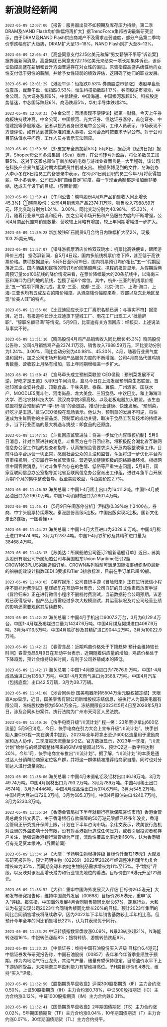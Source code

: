 # 新浪财经新闻
`2023-05-09 12:07:00` 【报告：服务器出货不如预期及库存压力持续，第二季DRAM及NAND Flash均价跌幅将再扩大】据TrendForce集邦咨询最新研究显示，由于DRAM及NAND Flash供应商减产不及需求走弱速度，部分产品第二季均价季跌幅有扩大趋势，DRAM扩大至13~18%，NAND Flash则扩大至8~13%。

`2023-05-09 12:05:47` 【高盛同意支付2.15亿美元和解“男女薪酬不平等”诉讼案】据界面新闻消息，高盛集团已同意支付2.15亿美元来结束一项长期集体诉讼，该诉讼指控高盛在薪酬和晋升方面普遍存在对女性的偏见。原告指控高盛系统性地向女性支付低于男性的薪酬，并给予女性较弱的绩效评估，这阻碍了她们的职业发展。

`2023-05-09 12:01:29` 【港股午评：恒指跌0.53% 券商股逆市领涨】 港股早盘低位震荡，截至午盘，恒指跌0.53%，恒生科技指数跌1.17%。券商股逆市领涨，中金公司、光大证券涨超9%，中信建投、中国海通、中国银河涨超6%。科技股走势低迷，中芯国际跌超6%，商汤跌超5%，华虹半导体跌超3%。

`2023-05-09 12:00:33` 【中金公司：市场表现不便评论】据第一财经，今天上午券商板块持续冲高，中金公司、中国银河、光大证券、信达证券涨停，首创证券、中信建投等多股跟涨。记者以投资者身份致电中金公司，工作人员表示，市场表现不方便评论，如有达到披露标准的重大事项，公司会及时按要求予以公布。对于公司目前估值水平问题，工作人员亦表示无法回应。

`2023-05-09 11:59:56` 【虾皮宣布全员加薪5%】5月8日，据台湾《经济日报》报道，Shopee母公司冬海集团（Sea）表示，在公司转亏为盈后，将让多数员工加薪5%。这对于这家总部位于新加坡的电商与游戏业者而言是一大里程碑，该公司在科技产业景气低迷时期大幅裁员并削减支出。 根据彭博见到的文件，冬海创办人李小冬在8日给员工的备忘录中表示，在3月31日前到职的员工今年7月将获得加薪。李小冬表示，公司已达到“自给自足”程度，每一季现金余额都是增加而非萎缩，达成去年设下的目标。（界面新闻）

`2023-05-09 11:59:41` 【午间公告：晓鸣股份4月鸡产品销售收入同比增长45.3%】①晓鸣股份：公司4月销售鸡产品2374.11万羽，销售收入7988.59万元，环比变动分别为1.24%、3.00%，同比变动分别为40.98%、45.30%。4月，随着行业景气度温和回升，加之公司市场开拓和产品服务力度的不断增强，公司4月商品代雏鸡销售数量、营收较上月略有增加，较上年同期增幅进一步扩大。

`2023-05-09 11:59:28` 新加坡铁矿石期货6月合约日内跌幅扩大至2%，现报103.25美元/吨。

`2023-05-09 11:57:07` 【错峰游机票酒店价格双双跳水：机票比高铁便宜，跟团游降价三成】 据澎湃新闻，自5月4日起，国内多航线机票价格下降，甚至低于高铁票价格。携程数据显示，5月5日至5月19日，国内机票预订均价相比“五一”假期回落近三成，国内酒店和民宿的预订均价回落超两成。携程的报告显示，从假期后两周预订量top100航线的降价情况来看，在票价降幅最大的20条航线中，以海南三亚和海口为目的地的航线，包揽了前6个席位。其中，杭州-三亚的航线票价相比“五一”假期下降近六成，北京-三亚、成都-三亚、北京-海口、上海-海口、上海-三亚也均有五成左右的降价幅度。从酒店降价幅度来看，西部以及东北地区呈现“价美人旺”的特点。

`2023-05-09 11:55:06` 【比亚迪回应长沙工厂离职名额已满：与事实不符】据澎湃，近日，有报道称长沙比亚迪旗下望城工厂、雨花工厂出现工人“批量辞职”、“辞职名额已满”等情况。5月9日，比亚迪有关方面回应：经核实，上述说法与事实不符。

`2023-05-09 11:51:10` 【晓鸣股份4月鸡产品销售收入同比增长45.3%】晓鸣股份公告称，公司4月销售鸡产品2374.11万羽，销售收入7988.59万元，环比变动分别为1.24%、3.00%，同比变动分别为40.98%、45.30%。4月，随着行业景气度温和回升，加之公司市场开拓和产品服务力度的不断增强，公司4月商品代雏鸡销售数量、营收较上月略有增加，较上年同期增幅进一步扩大。

`2023-05-09 11:50:43` 【盒马牵头成立预制菜联盟 CEO侯毅：预制菜发展不可逆，好吃才是王道】5月9日午间消息，盒马今日在上海发起预制菜生态联盟。首批13家企业安井食品、顶甄食品、千味央厨、泰森、翼倍、广州酒家、国联水产、MOODLES魔斗仕、河南尚品、龙大美食、三阳食品、中饮巴比，和上海海洋大学、西北农林科技大学、武汉商学院3家高校，以及老板电器加入联盟。该生态联盟将整合预制菜“产-学-研-销”的全链路，推动行业健康、快速发展。“预制菜，好吃才是王道。”盒马CEO侯毅在现场表示。他认为，预制菜的发展不可逆，将快速成为生鲜购物的主要品类。预制菜的成功关键，取决于食品工艺及技术的持续进步，当下行业面临的最大机遇与挑战：即食品的还原度。

`2023-05-09 11:47:53` 【斗鱼回应监管进驻：将进一步优化内容审核机制】5月9日消息，针对监管进驻的消息，斗鱼官方在今日回应称，将积极配合湖北省互联网信息办公室工作组的检查和指导，认真按照监管要求深入开展内容整改等工作。目前斗鱼平台运营一切正常，感谢社会公众的关注和监督，斗鱼将进一步优化平台内容审核机制，切实履行平台监管责任，营造更加健康积极的网络直播环境。根据网信中国官微消息，针对斗鱼平台存在的色情、低俗等严重生态问题，5月8日，国家互联网信息办公室指导湖北省互联网信息办公室派出工作组，进驻斗鱼平台开展为期1个月的集中整改督导。截至美股收盘，斗鱼股价跌2.7%。

`2023-05-09 11:46:58` 海关总署：中国1-4月稀土出口为16411.2吨。中国1-4月成品油出口为2190.0万吨。中国1-4月钢材出口为2801.4万吨。

`2023-05-09 11:45:41` 【5月9日午间涨停分析】沪指涨0.39%站上3400点，券商、中字头股票持续爆发。秦港股份晋级5连板，中国出版实现4连板，国新文化走出3连板，一图看懂>>

`2023-05-09 11:44:27` 海关总署：中国1-4月大豆进口为3028.6 万吨。中国4月稀土进口19474.6吨，3月为12787.4吨。中国1-4月铁矿砂及其精矿进口量为38468.4万吨。

`2023-05-09 11:43:15` 【苏美达：所属船舶公司签订2艘新造船订单】近日，苏美达股份有限公司所属船舶公司与英国船东Union Maritime签订2艘CROWN63PLUS的新造船订单。CROWN系列船型可满足国际海事组织IMO最新的船舶能效设计指数EEDI 3要求和Tier 3排放标准，目前在手订单已超40艘。

`2023-05-09 11:43:05` 【星辉娱乐：公司自研手游《冒险归来》正在进行微信小程序不删档付费测试】星辉娱乐在互动平台表示，公司自研的日式像素风放置手游《冒险归来》正在进行微信小程序不删档付费测试，当前数据符合公司预期。该游戏已获得版号，但产品上线需经过多次大规模测试，其运营状况及对公司经营业绩的影响还需要观察其后续趋势。

`2023-05-09 11:42:28` 海关总署：中国4月手机出口6007.2万台，3月为6,129.4万台。中国1-4月煤及褐煤进口量为14247.6万吨。中国4月煤及褐煤进口4067.6万吨，3月为4116.5万吨。中国4月铁矿砂及其精矿进口9044.2万吨，3月为10022.9万吨。

`2023-05-09 11:42:22` 【春雪食品：近期鸡苗价格处于下降趋势 预计会维持较长时间】春雪食品5月9日在互动平台表示，近期随着供应量的增加，鸡苗价格处于下降趋势，预计会维持较长时间，有利于公司养殖成本的降低。

`2023-05-09 11:42:17` 海关总署：中国1-4月原油进口为17876.9 万吨。中国1-4月成品油进口为1358.7 万吨。中国1-4月天然气进口为3568.7万吨。中国4月汽车（包括底盘）出口42.5万辆，3月为38.7万辆。

`2023-05-09 11:41:08` 【涉合同纠纷 国美电器所持5504万余元股权被冻结】天眼查App显示，近日，国美零售有限公司新增股权冻结信息，被执行人为国美电器有限公司，冻结股权数额为5504万余元，冻结期限自2023年5月4日至2026年5月3日，涉及合同纠纷案件，执行法院为广州市天河区人民法院。

`2023-05-09 11:40:36` 【快手电商升级“川流计划” 程一笑：23年至少拿出600亿流量】5月9日消息，今日，快手电商在引力大会上宣布升级“川流计划”。快手创始人兼CEO程一笑在演讲中提到，2023年全年将拿出至少600亿流量用于激励商家和达人协作，二季度每天流量至少2亿。官方数据显示，2023年一季度，“川流计划”给参与的经营者整体带来的GMV增量超过15%，预计Q2这一数字将达到20%。今年1月，快手电商宣布推出“川流计划”。据了解，“川流计划”的本质是通过达人分销帮助商家定位客户群，并将这一群体精准推荐给商家自播，同时也对分销达人进行流量奖励。

`2023-05-09 11:38:06` 海关总署：中国4月未锻轧铝及铝材出口46.18万吨，3月为49.74万吨。中国4月钢材出口为793.2万吨，3月为789万吨。中国4月稀土出口4574吨，3月为4446吨。中国4月成品油出口为374.6万吨，3月为545.2万吨。中国4月大豆进口726.3万吨，3月为685.3万吨。中国4月原油进口4240.7万吨，3月为5230.8万吨。

`2023-05-09 11:35:24` 【香港金管局拟下半年就银行存款保障咨询市场】香港金管局总裁余伟文表示，由于香港银行存款保障的50万港元限额已经多年没变，香港金管局正研究提升保障上限，计划在下半年咨询市场。余伟文表示，欧美银行危机对亚洲的外溢影响十分有限，没有对香港银行造成任何压力，或者引起投资者和存户关注，他强调香港银行监管极为严谨，流动性覆盖比率达到160%，认为香港银行有充足资本缓冲。（界面新闻）

`2023-05-09 11:34:14` 【大摩：予药明生物增持评级 目标价升至121港元】大摩发布研究报告称，预计药明生物（02269）2022至2026年经调整净利润年均复合增长率为35%，而同期全球和内地生物制品需求增长为11%至15%。予“增持”评级，以反映对该股高增长潜力和行业领先地位的看法。目标价由119港元升至121港元。

`2023-05-09 11:33:52` 【大和：重申中国海外发展买入评级 目标价26.5港元】大和发布研究报告称，维持中国海外发展（00688）目标价26.5港元，重申“买入”评级。报告指，中国海外发展4月合同销售额同比增长67%，跑赢行业，大和认为有望实现公司2023年合同销售额同比增长20%的目标。预计2023年集团的同比合同销售增长将继续收窄，因为2022年下半年销售基数较上半年相比高，但预计今年全年的同比销售增长22%，认为其表现优于同行。

`2023-05-09 11:33:29` 中证转债指数早盘收涨0.09%，N景23转涨超21%，N海能转涨超16%，中银转债涨超8%；搜特转债、游族转债跌超6%。

`2023-05-09 11:33:22` 【中信证券：维持中国石油股份买入评级 目标价6.4港元】中信证券发布研究报告称，中国石油股份（00857）去年和今年首季业绩胜于预期。作为内地油气行业龙头，其油气产量、储量有望保持稳定，目前油价水平下上下游协同受益，未来两至三年盈利能力有望维持高位。予H股目标价6.4港元，维持“买入”评级。

`2023-05-09 11:32:50` 【股指期货早盘收盘】沪深300股指期货（IF）主力合约涨0.50%，上证50股指期货（IH）主力合约涨0.78%，中证500股指期货（IC）主力合约涨0.12%，中证1000股指期货（IM）主力合约跌0.31%。

`2023-05-09 11:32:41` 【国债期货早盘收盘】2年期国债期货（TS）主力合约涨0.02%，5年期国债期货（TF）主力合约涨0.04%，10年期国债期货（T）主力合约涨0.07%，30年期国债期货（TL）主力合约持平。

